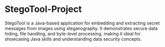 # StegoTool-Project
StegoTool is a Java-based application for embedding and extracting secret messages from images using steganography. It demonstrates secure data hiding, file handling, and byte-level processing, making it ideal for showcasing Java skills and understanding data security concepts.

